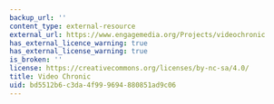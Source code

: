 ```yaml
---
backup_url: ''
content_type: external-resource
external_url: https://www.engagemedia.org/Projects/videochronic
has_external_licence_warning: true
has_external_license_warning: true
is_broken: ''
license: https://creativecommons.org/licenses/by-nc-sa/4.0/
title: Video Chronic
uid: bd5512b6-c3da-4f99-9694-880851ad9c06
---
```

